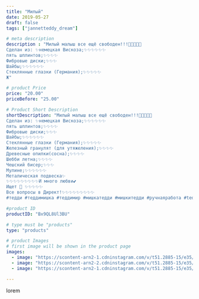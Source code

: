```yaml
---
title: "Милый"
date: 2019-05-27
draft: false
tags: ["jannetteddy_dream"]

# meta description
description : "Милый малыш все ещё свободен!!!🐻✨✨✨✨
Сделан из: ✨немецкая Вискоза;✨✨✨✨✨✨
пять шплинтов;✨✨✨✨
Фибровые диски;✨✨✨
Шайбы;✨✨✨✨✨✨
Стеклянные глазки (Германия);✨✨✨✨✨
Ж"

# product Price
price: "20.00"
priceBefore: "25.00"

# Product Short Description
shortDescription: "Милый малыш все ещё свободен!!!🐻✨✨✨✨
Сделан из: ✨немецкая Вискоза;✨✨✨✨✨✨
пять шплинтов;✨✨✨✨
Фибровые диски;✨✨✨
Шайбы;✨✨✨✨✨✨
Стеклянные глазки (Германия);✨✨✨✨✨
Железный гранулят (для утяжеления);✨✨✨✨
Древесные опилки(сосна);✨✨✨✨
Шебби летна;✨✨✨✨
Чешский бисер;✨✨✨
Мулине;✨✨✨✨✨✨
Металическая подвеска✨
✨✨✨✨✨✨✨✨✨И много любви💕
Ищет 🏡 ✨✨✨✨✨
Все вопросы в Директ!✨✨✨✨✨✨✨✨✨
#тедди #теддимишка #теддимир #мишкатедди #мишкитедди #ручнаяработа #teddybear #teddy #handmade"

#product ID
productID: "Bx9QL8Ul3BU"

# type must be "products"
type: "products"

# product Images
# first image will be shown in the product page
images:
  - image: "https://scontent-arn2-1.cdninstagram.com/v/t51.2885-15/e35/s1080x1080/60836105_116307249593502_4281797175611475931_n.jpg?_nc_ht=scontent-arn2-1.cdninstagram.com&_nc_cat=106&_nc_ohc=OmCfY5lXPRoAX88b7GL&tp=1&oh=2a15692e9cd6bcfc5034b47cf5c8ddb3&oe=605B48A2&ig_cache_key=MjA1Mjg2ODE4Mjk3NzcxMDk0OA%3D%3D.2"
  - image: "https://scontent-arn2-2.cdninstagram.com/v/t51.2885-15/e35/s1080x1080/61277363_465931107484673_7815687787612442154_n.jpg?_nc_ht=scontent-arn2-2.cdninstagram.com&_nc_cat=105&_nc_ohc=bliS_GNvVQ4AX9dDvd6&tp=1&oh=7b00a36aba4116fc853b8158417728ef&oe=605C6D5E&ig_cache_key=MjA1Mjg2ODE4Mjk2OTM4NjE4OQ%3D%3D.2"
  - image: "https://scontent-arn2-1.cdninstagram.com/v/t51.2885-15/e35/s1080x1080/60205335_111982316512233_7308302393793790393_n.jpg?_nc_ht=scontent-arn2-1.cdninstagram.com&_nc_cat=109&_nc_ohc=WyyjfXfXIgkAX_7-KQ2&tp=1&oh=889c8ae492d89159e942a97f66a3e2ec&oe=605BA7A0&ig_cache_key=MjA1Mjg2ODE4Mjk2MDg0NzQ1Ng%3D%3D.2"

---
```

lorem

